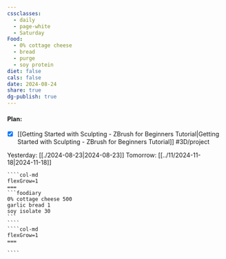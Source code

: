 ```yaml
---
cssclasses:
  - daily
  - page-white
  - Saturday
Food:
  - 0% cottage cheese
  - bread
  - purge
  - soy protein
diet: false
cals: false
date: 2024-08-24
share: true
dg-publish: true
---
```

#### Plan:
- [x] [[Getting Started with Sculpting - ZBrush for Beginners Tutorial|Getting Started with Sculpting - ZBrush for Beginners Tutorial]] #3D/project

Yesterday: [[./2024-08-23|2024-08-23]]
Tomorrow: [[../11/2024-11-18|2024-11-18]]
`````col
````col-md
flexGrow=1
===
```foodiary 
0% cottage cheese 500
garlic bread 1
soy isolate 30
```
````
````col-md
flexGrow=1
===

````
`````
